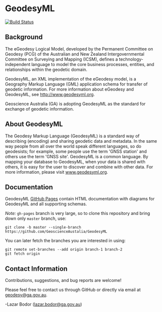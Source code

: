 # GeodesyML

[![Build Status](https://travis-ci.org/GeoscienceAustralia/GeodesyML.svg?branch=master)](https://travis-ci.org/GeoscienceAustralia/GeodesyML)

## Background
The eGeodesy Logical Model, developed by the Permanent Committee on Geodesy (PCG) of the Australian and New Zealand Intergovernmental Committee on Surveying and Mapping (ICSM), defines a technology-independent language to model the core business processes, entities, and relationships within the geodetic domain.

GeodesyML, an XML implementation of the eGeodesy model, is a Geography Markup Language (GML) application schema for transfer of geodetic information. For more information about eGeodesy and GeodesyML, see http://www.geodesyml.org.

Geoscience Australia (GA) is adopting GeodesyML as the standard for exchange of geodetic information.

## About GeodesyML
The Geodesy Markup Language (GeodesyML) is a standard way of describing (encoding) and sharing geodetic data and metadata. In the same way people from all over the world speak different languages, so do geodesists; for example, some people use the term 'GNSS station' and others use the term 'GNSS site'. GeodesyML is a common language. By mapping your database to GeodesyML, when your data is shared with others, it is easy for the user to discover and combine with other data. For more information, please visit www.geodesyml.org.

## Documentation

GeodesyML [GitHub Pages](http://geoscienceaustralia.github.io/GeodesyML) contain
HTML documentation with diagrams for GeodesyML and all supporting schemas.

*Note:* `gh-pages` branch is very large, so to clone this repository and bring down only `master` branch, use:

```
git clone -b master --single-branch https://github.com/GeoscienceAustalia/GeodesyML
```

You can later fetch the branches you are interested in using:

```
git remote set-branches --add origin branch-1 branch-2
git fetch origin
```

## Contact Information

Contributions, suggestions, and bug reports are welcome!

Please feel free to contact us through GitHub or directly via email at geodesy@ga.gov.au.

-Lazar Bodor (lazar.bodor@ga.gov.au)
